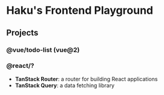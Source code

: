 # Haku's Frontend Playground

## Projects

### @vue/todo-list (vue@2)

### @react/?

- **TanStack Router**: a router for building React applications
- **TanStack Query**: a data fetching library
